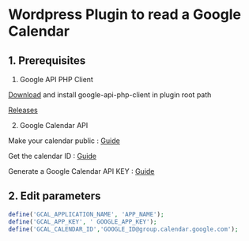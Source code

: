 # Wordpress Plugin to read a Google Calendar

## 1. Prerequisites

1. Google API PHP Client

[Download](https://github.com/google/google-api-php-client/) and install google-api-php-client in plugin root path

[Releases](https://github.com/google/google-api-php-client/releases)

2. Google Calendar API

Make your calendar public : [Guide](https://docs.simplecalendar.io/make-google-calendar-public/)

Get the calendar ID : [Guide](https://docs.simplecalendar.io/find-google-calendar-id/)

Generate a Google Calendar API KEY : [Guide](https://docs.simplecalendar.io/google-api-key/)

## 2. Edit parameters

```php
define('GCAL_APPLICATION_NAME', 'APP_NAME');
define('GCAL_APP_KEY', ' GOOGLE_APP_KEY');
define('GCAL_CALENDAR_ID','GOOGLE_ID@group.calendar.google.com');
```
